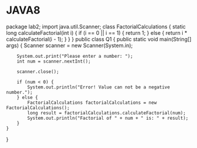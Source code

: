 # JAVA8
package lab2;
import java.util.Scanner;
class FactorialCalculations {
    static long calculateFactorial(int i) {
        if (i == 0 || i == 1) {
            return 1;
        } else {
            return i * calculateFactorial(i - 1);
        }
    }
}
public class Q1 {
    public static void main(String[] args) {
        Scanner scanner = new Scanner(System.in);

        System.out.print("Please enter a number: ");
        int num = scanner.nextInt();

        scanner.close();

        if (num < 0) {
            System.out.println("Error! Value can not be a negative number.");
        } else {
        	FactorialCalculations factorialCalculations = new FactorialCalculations();
            long result = factorialCalculations.calculateFactorial(num);
            System.out.println("Factorial of " + num + " is: " + result);
        }
    }
}
